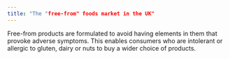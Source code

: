 ```yaml
---
title: "The "free-from" foods market in the UK"
---
```


Free-from products are formulated to avoid having elements in them that provoke adverse symptoms. This enables consumers who are intolerant or allergic to gluten, dairy or nuts to buy a wider choice of products.

